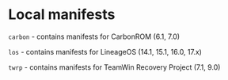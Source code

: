 # Local manifests

`carbon` - contains manifests for CarbonROM (6.1, 7.0)

`los` - contains manifests for LineageOS (14.1, 15.1, 16.0, 17.x)

`twrp` - contains manifests for TeamWin Recovery Project (7.1, 9.0)
